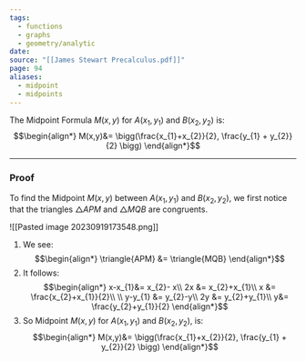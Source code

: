 ```yaml
---
tags:
  - functions
  - graphs
  - geometry/analytic
date: 
source: "[[James Stewart Precalculus.pdf]]"
page: 94
aliases:
  - midpoint
  - midpoints
---
```

The Midpoint Formula $M(x,y)$ for $A(x_{1},y_{1})$ and $B(x_{2}, y_{2})$ is:
$$\begin{align*}
M(x,y)&= \bigg(\frac{x_{1}+x_{2}}{2}, \frac{y_{1} + y_{2}}{2} \bigg)
\end{align*}$$
___
### Proof

To find the Midpoint $M(x,y)$ between $A(x_{1},y_{1})$ and $B(x_{2},y_{2})$, we first notice that the triangles $\triangle{APM}$ and $\triangle{MQB}$ are congruents.

![[Pasted image 20230919173548.png]]
1. We see:
$$\begin{align*}
\triangle{APM} &= \triangle{MQB}
\end{align*}$$
2. It follows:
$$\begin{align*}
x-x_{1}&= x_{2}- x\\
2x &= x_{2}+x_{1}\\
x &= \frac{x_{2}+x_{1}}{2}\\
\\
y-y_{1} &= y_{2}-y\\
2y &= y_{2}+y_{1}\\
y&= \frac{y_{2}+y_{1}}{2}
\end{align*}$$
3. So Midpoint $M(x,y)$ for $A(x_{1},y_{1})$ and $B(x_{2},y_{2})$, is:
$$\begin{align*}
M(x,y)&= \bigg(\frac{x_{1}+x_{2}}{2}, \frac{y_{1} + y_{2}}{2} \bigg)
\end{align*}$$
